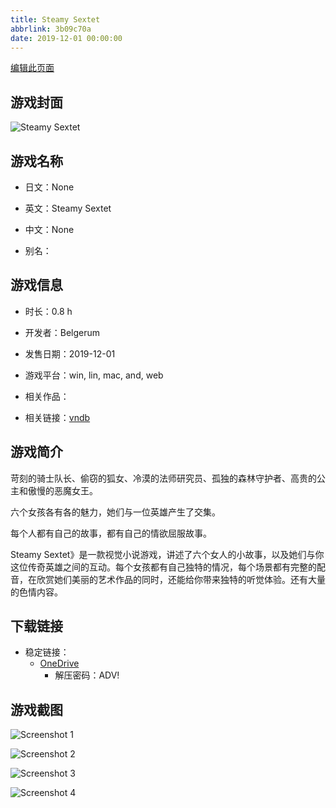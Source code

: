 ```yaml
---
title: Steamy Sextet
abbrlink: 3b09c70a
date: 2019-12-01 00:00:00
---
```

[编辑此页面](https://github.com/ACG-3/ADV3-source/blob/main/source/_posts/games/Steamy%20Sextet.md)

## 游戏封面

![Steamy Sextet](https://pan.timero.xyz/d/onedrive/img_lib_001/Steamy%20Sextet_cover.avif)


## 游戏名称

- 日文：None
- 英文：Steamy Sextet
- 中文：None

- 别名：


## 游戏信息

- 时长：0.8 h
- 开发者：Belgerum
- 发售日期：2019-12-01
- 游戏平台：win, lin, mac, and, web
- 相关作品：

- 相关链接：[vndb](https://vndb.org/v27117)


## 游戏简介

苛刻的骑士队长、偷窃的狐女、冷漠的法师研究员、孤独的森林守护者、高贵的公主和傲慢的恶魔女王。

六个女孩各有各的魅力，她们与一位英雄产生了交集。

每个人都有自己的故事，都有自己的情欲屈服故事。

Steamy Sextet》是一款视觉小说游戏，讲述了六个女人的小故事，以及她们与你这位传奇英雄之间的互动。每个女孩都有自己独特的情况，每个场景都有完整的配音，在欣赏她们美丽的艺术作品的同时，还能给你带来独特的听觉体验。还有大量的色情内容。




## 下载链接

- 稳定链接：
    - [OneDrive](https://pan.timero.xyz/onedrive/adv_lib_001/Steamy%20Sextet)
        - 解压密码：ADV!



## 游戏截图


![Screenshot 1](https://pan.timero.xyz/d/onedrive/img_lib_001/Steamy%20Sextet_Screenshot_1.avif)

![Screenshot 2](https://pan.timero.xyz/d/onedrive/img_lib_001/Steamy%20Sextet_Screenshot_2.avif)

![Screenshot 3](https://pan.timero.xyz/d/onedrive/img_lib_001/Steamy%20Sextet_Screenshot_3.avif)

![Screenshot 4](https://pan.timero.xyz/d/onedrive/img_lib_001/Steamy%20Sextet_Screenshot_4.avif)

